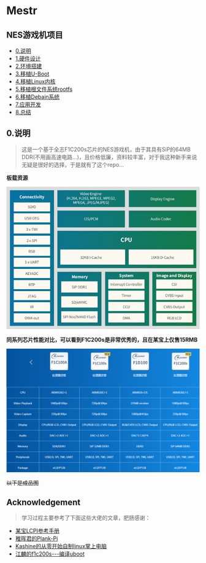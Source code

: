 # Mestr

**NES游戏机项目**
---

- [0.说明](#header0)
- [1.硬件设计](1.Hardware/README.md)
- [2.环境搭建](2.Env/README.md)
- [3.移植U-Boot](3.Bootloader/README.md)
- [4.移植Linux内核](4.Kernel/README.md)
- [5.移植根文件系统rootfs](5.Rootfs/README.md)
- [6.移植Debain系统]()
- [7.应用开发]()
- [8.总结]()


## <span id="header0">0.说明</span>

> 这是一个基于全志F1C200s芯片的NES游戏机，由于其具有SiP的64MB DDR(不用画高速电路...)，且价格低廉，资料较丰富，对于我这种新手来说无疑是很好的选择，于是就有了这个repo...

**板载资源**

![](Docs/Images/F1C200s.png)

**同系列芯片性能对比，可以看到F1C200s是非常优秀的，且在某宝上仅售15RMB**

![](Docs/Images/Compare.png)

~~以下是成品图~~

## Acknowledgement

> 学习过程主要参考了下面这些大佬的文章，肥肠感谢：
- [某宝LCPI参考手册](http://wiki.lcmaker.com/index.php?title=LC-PI-200S#.E5.8A.9F.E8.83.BD)
- [稚晖君的Plank-Pi](https://github.com/peng-zhihui/Planck-Pi)
- [Kashine的从零开始自制linux掌上电脑](https://blog.csdn.net/qq_41709234/article/details/128825217)
- [江麟的f1c200s---编译uboot](https://blog.csdn.net/weixin_44220583/article/details/130922292?spm=1001.2014.3001.5502)
